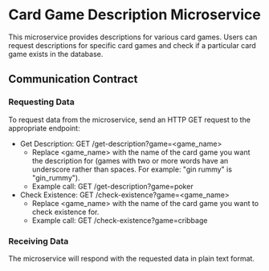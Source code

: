 # Card Game Description Microservice

This microservice provides descriptions for various card games. Users can request descriptions for specific card games and check if a particular card game exists in the database.

## Communication Contract
### Requesting Data

To request data from the microservice, send an HTTP GET request to the appropriate endpoint:

- Get Description: GET /get-description?game=<game_name>
  - Replace <game_name> with the name of the card game you want the description for (games with two or more words have an underscore rather than spaces. For example: "gin rummy" is "gin_rummy").  
  - Example call: GET /get-description?game=poker
- Check Existence: GET /check-existence?game=<game_name>
  - Replace <game_name> with the name of the card game you want to check existence for.
  - Example call: GET /check-existence?game=cribbage

### Receiving Data
The microservice will respond with the requested data in plain text format.
